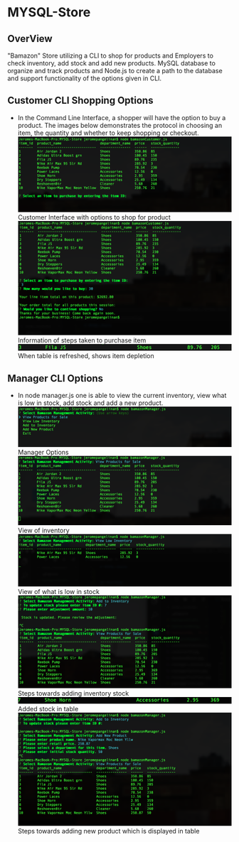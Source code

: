 # MYSQL-Store


## OverView
"Bamazon" Store utilizing a CLI to shop for products and Employers to check inventory, add stock and add new products. MySQL database to organize and track products and Node.js to create a path to the database and support functionality of the options given
in CLI.

## Customer CLI Shopping Options
* In the Command Line Interface, a shopper will have the option to buy a product. The images below demonstrates the protocol in choosing an item, the quantity and whether to keep shopping or checkout.
![Customer Shopping CLI](customerCli.jpg)
Customer Interface with options to shop for product
![Customer Checkout CLI](customerCheckout.jpg)
Information of steps taken to purchase item
![Customer Stock Depleted](depletedStock.jpg)
When table is refreshed, shows item depletion

## Manager CLI Options
* In node manager.js one is able to view the current inventory, view what is low in stock, add stock and add a new product. 
![Manager CLI Options](managerOptions.jpg)
Manager Options
![Manager Product View](managerProdView.jpg)
View of inventory
![Manager Low Stock](managerLowstock.jpg)
View of what is low in stock
![Manager Add Stock](managerAddstock.jpg)
Steps towards adding inventory stock
![Add Stock by Ten](stockAddten.jpg)
Added stock in table
![Add New Product](managerNewprod.jpg)
Steps towards adding new product which is displayed in table

